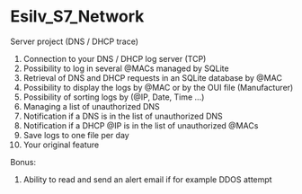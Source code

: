 # Esilv_S7_Network

Server project (DNS / DHCP trace)

1) Connection to your DNS / DHCP log server (TCP)
2) Possibility to log in several @MACs managed by SQLite
3) Retrieval of DNS and DHCP requests in an SQLite database by @MAC
4) Possibility to display the logs by @MAC or by the OUI file (Manufacturer)
5) Possibility of sorting logs by (@IP, Date, Time ...)
6) Managing a list of unauthorized DNS
7) Notification if a DNS is in the list of unauthorized DNS
8) Notification if a DHCP @IP is in the list of unauthorized @MACs
9) Save logs to one file per day
10) Your original feature

Bonus:
1) Ability to read and send an alert email if for example DDOS attempt